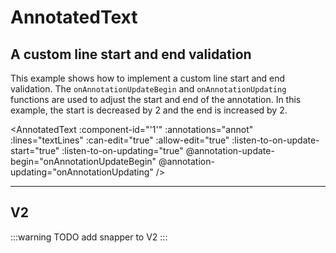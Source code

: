 # AnnotatedText

<script setup>
//
import {
  AnnotatedTextV2,
  AnnotatedText,
  Debugger,
  UserActionState,
} from "@ghentcdh/vue-component-annotated-text";
import { lines, annotations } from '@demo'; 


const onMouseDown=(e, payload) =>{
 console.log('mouse Down', e, payload);
}

function onMouseMove(e, payload) {
 console.log('mouse Move', e, payload);
}

const annot = annotations;
const textLines = lines.slice(0,4);

const fixOffset = function (updateState) {
    switch(updateState.action) {
        case 'moveEnd':
          updateState.newEnd = updateState.newEnd+2;
          break;
        case 'moveStart':
          updateState.newStart = updateState.newStart-2;
          break;
    }


};

const onAnnotationUpdateBegin = function (updateState) {
  fixOffset(updateState);

  updateState.confirmStartUpdating();
};
const onAnnotationUpdating = function (updateState) {
  fixOffset(updateState);

  updateState.confirmUpdate();
};
</script>

## A custom line start and end validation

This example shows how to implement a custom line start and end validation. The `onAnnotationUpdateBegin` and
`onAnnotationUpdating` functions are used to adjust the start and end of the annotation. In this example, the start is
decreased by 2 and the end is increased by 2.

<AnnotatedText
:component-id="'1'"
:annotations="annot"
:lines="textLines"
:can-edit="true"
:allow-edit="true"
:listen-to-on-update-start="true"
:listen-to-on-updating="true"
@annotation-update-begin="onAnnotationUpdateBegin"
@annotation-updating="onAnnotationUpdating"
/>
<hr />

## V2

:::warning
TODO add snapper to V2
:::

<AnnotatedTextV2
:component-id="'1'"
:annotations="annot"
:text-lines="textLines"
:can-edit="true"
:allow-edit="true"
/>

<style module>
</style>